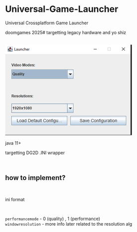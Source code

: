 # Universal-Game-Launcher
Universal Crossplatform Game Launcher
<br>
<p>doomgames 2025# targetting legacy hardware and yo shiz</p>
<br>
<img src="image.png"></img>
<br>
<p>java 11+</p>
<p>targetting DG2D .INI wrapper</p>
<br>

## how to implement?

<br>
<p>ini format</p>
<br>

```performancemode``` - 0 (quality) , 1 (performance) <br>
```windowresolution``` - more info later related to the resolution alg
